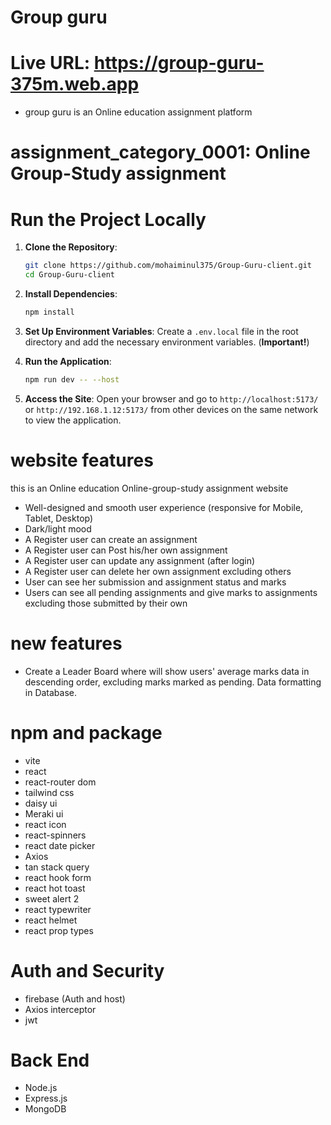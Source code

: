 # Group guru

# Live URL: https://group-guru-375m.web.app

- group guru is an Online education assignment platform

# assignment_category_0001: Online Group-Study assignment
# Run the Project Locally
1. **Clone the Repository**:

    ```sh
   git clone https://github.com/mohaiminul375/Group-Guru-client.git
   cd Group-Guru-client
    ```

2. **Install Dependencies**:

    ```sh
    npm install
    ```

3. **Set Up Environment Variables**: Create a `.env.local` file in the root directory and add the necessary environment variables. (**Important!**)

4. **Run the Application**:

    ```sh
    npm run dev -- --host
    ```

5. **Access the Site**: Open your browser and go to `http://localhost:5173/` or `http://192.168.1.12:5173/` from other devices on the same network to view the application.

# website features

this is an Online education Online-group-study assignment website
- Well-designed and smooth user experience (responsive for Mobile, Tablet, Desktop)
- Dark/light mood
- A Register user can create an assignment
- A Register user can Post his/her own assignment
- A Register user can  update any assignment (after login)
- A Register user can  delete her own assignment excluding others
- User can see her submission and assignment status and marks
- Users can see all pending assignments and give marks to assignments excluding those submitted by their own

# new features
- Create a Leader Board where will show users' average marks data in descending order, excluding marks marked as pending. Data formatting in Database.
# npm and package

- vite
- react
- react-router dom
- tailwind css
- daisy ui
- Meraki ui
- react icon
- react-spinners
- react date picker
- Axios
- tan stack query
- react hook form
- react hot toast
- sweet alert 2
- react typewriter
- react helmet
- react prop types

# Auth and Security
- firebase (Auth and host)
- Axios interceptor
- jwt
# Back End
- Node.js
- Express.js
- MongoDB
